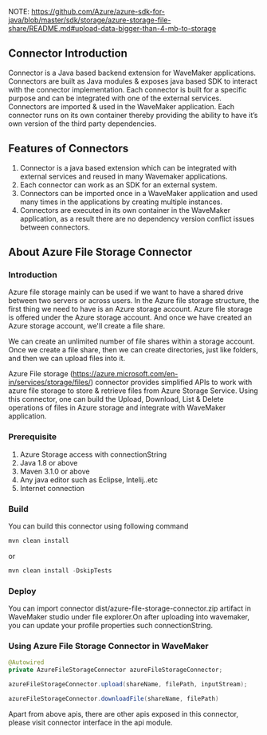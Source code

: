 NOTE: https://github.com/Azure/azure-sdk-for-java/blob/master/sdk/storage/azure-storage-file-share/README.md#upload-data-bigger-than-4-mb-to-storage

## Connector Introduction
Connector is a Java based backend extension for WaveMaker applications. Connectors are built as Java modules & exposes java based SDK to interact with the connector implementation.
Each connector is built for a specific purpose and can be integrated with one of the external services. Connectors are imported & used in the WaveMaker application. Each connector runs on its own container thereby providing the ability to have it’s own version of the third party dependencies.

## Features of Connectors
1. Connector is a java based extension which can be integrated with external services and reused in many Wavemaker applications.
2. Each connector can work as an SDK for an external system.
3. Connectors can be imported once in a WaveMaker application and used many times in the applications by creating multiple instances.
4. Connectors are executed in its own container in the WaveMaker application, as a result there are no dependency version conflict issues between connectors.

## About Azure File Storage Connector

### Introduction
Azure file storage mainly can be used if we want to have a shared drive between two servers or across users. In the Azure file storage structure, the first thing we need to have is an Azure storage account. Azure file storage is offered under the Azure storage account. And once we have created an Azure storage account, we'll create a file share.

We can create an unlimited number of file shares within a storage account. Once we create a file share, then we can create directories, just like folders, and then we can upload files into it.

Azure File storage (https://azure.microsoft.com/en-in/services/storage/files/)  connector provides simplified APIs to work with azure file storage to store & retrieve files from Azure Storage Service. Using this connector, one can build the Upload, Download, List & Delete operations of files in Azure storage and integrate with WaveMaker application.

### Prerequisite
1. Azure Storage access with connectionString
2. Java 1.8 or above
4. Maven 3.1.0 or above
5. Any java editor such as Eclipse, Intelij..etc
6. Internet connection

### Build

You can build this connector using following command
```Java
mvn clean install
```
or
```Java
mvn clean install -DskipTests
```
### Deploy

You can import connector dist/azure-file-storage-connector.zip artifact in WaveMaker studio under file explorer.On after uploading into 
wavemaker, you can update your profile properties such connectionString.

### Using Azure File Storage Connector in WaveMaker
```Java
@Autowired
private AzureFileStorageConnector azureFileStorageConnector;

azureFileStorageConnector.upload(shareName, filePath, inputStream);

azureFileStorageConnector.downloadFile(shareName, filePath)
```

Apart from above apis, there are other apis exposed in this connector, please visit connector interface in the api module.
